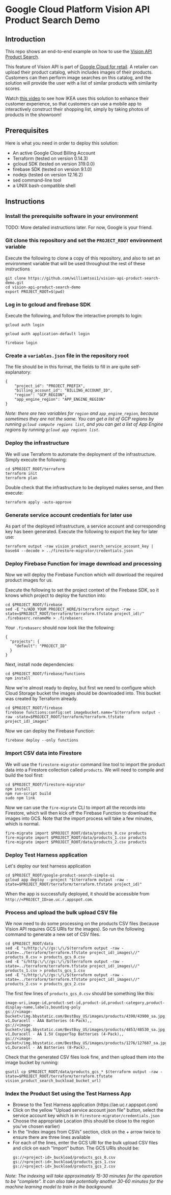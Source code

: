 # Google Cloud Platform Vision API Product Search Demo

## Introduction

This repo shows an end-to-end example on how to use the [Vision API Product Search](https://cloud.google.com/vision/product-search/docs).

This feature of Vision API is part of [Google Cloud for retail](https://cloud.google.com/solutions/retail). A retailer can upload their product catalog, which includes images of their products. Customers can then perform image searches on this catalog, and the solution will provide the user with a list of similar products with similarity scores.

Watch [this video](https://www.youtube.com/watch?v=6PLaVc0rc6o&feature=emb_logo&autoplay=1) to see how IKEA uses this solution to enhance their customer experience, so that customers can use a mobile app to interactively construct their shopping list, simply by taking photos of products in the showroom!

## Prerequisites

Here is what you need in order to deploy this solution:
- An active Google Cloud Billing Account
- Terraform (tested on version 0.14.3)
- gcloud SDK (tested on version 319.0.0)
- firebase SDK (tested on version 9.1.0)
- nodejs (tested on version 12.16.2)
- sed command-line tool
- a UNIX bash-compatible shell

## Instructions

### Install the prerequisite software in your environment

TODO: More detailed instructions later. For now, Google is your friend.

### Git clone this repository and set the `PROJECT_ROOT` environment variable

Execute the following to clone a copy of this repository, and also to set an environment variable that will be used throughout the rest of these instructions
```
git clone https://github.com/williamtsoi1/vision-api-product-search-demo.git
cd vision-api-product-search-demo
export PROJECT_ROOT=$(pwd)
```

### Log in to gcloud and firebase SDK

Execute the following, and follow the interactive prompts to login:
```
gcloud auth login
```
```
gcloud auth application-default login
```
```
firebase login
```
### Create a `variables.json` file in the repository root

The file should be in this format, the fields to fill in are quite self-explanatory:

```
{
    "project_id": "PROJECT_PREFIX",
    "billing_account_id": "BILLING_ACCOUNT_ID",
    "region": "GCP_REGION",
    "app_engine_region": "APP_ENGINE_REGION"
}
```

_Note: there are two variables for `region` and `app_engine_region`, because sometimes they are not the same. You can get a list of GCP regions by running `gcloud compute regions list`, and you can get a list of App Engine regions by running `gcloud app regions list`._ 

### Deploy the infrastructure 

We will use Terraform to automate the deployment of the infrastructure. Simply execute the following:

```
cd $PROJECT_ROOT/terraform
terraform init
terraform plan
```
Double check that the infrastructure to be deployed makes sense, and then execute:

```
terraform apply -auto-approve
```

### Generate service account credentials for later use

As part of the deployed infrastructure, a service account and corresponding key has been generated. Execute the following to export the key for later use:

```
terraform output -raw vision_product_search_service_account_key | base64 --decode > ../firestore-migrator/credentials.json
```

### Deploy Firebase Function for image download and processing

Now we will deploy the Firebase Function which will download the required product images for us.

Execute the following to set the project context of the Firebase SDK, so it knows which project to deploy the function into:

```
cd $PROJECT_ROOT/firebase
sed -E "s/ADD_YOUR_PROJECT_HERE/$(terraform output -raw -state=$PROJECT_ROOT/terraform/terraform.tfstate project_id)/" .firebaserc.renameMe > .firebaserc
```

Your `.firebaserc` should now look like the following:

```
{
  "projects": {
    "default": "PROJECT_ID"
  }
}
```

Next, install node dependencies:

```
cd $PROJECT_ROOT/firebase/functions
npm install
```

Now we're almost ready to deploy, but first we need to configure which Cloud Storage bucket the images should be downloaded into. This bucket was created by Terraform already.

```
cd $PROJECT_ROOT/firebase
firebase functions:config:set imagebucket.name="$(terraform output -raw -state=$PROJECT_ROOT/terraform/terraform.tfstate project_id)_images" 
```

Now we can deploy the Firebase Function:

```
firebase deploy --only functions
```

### Import CSV data into Firestore

We will use the `firestore-migrator` command line tool to import the product data into a Firestore collection called `products`. We will need to compile and build the tool first:

```
cd $PROJECT_ROOT/firestore-migrator
npm install
npm run-script build
sudo npm link
```
Now we can use the `fire-migrate` CLI to import all the records into Firestore, which will then kick off the Firebase Function to download the images into GCS. Note that the import process will take a few minutes, which is normal.

```
fire-migrate import $PROJECT_ROOT/data/products_0.csv products
fire-migrate import $PROJECT_ROOT/data/products_1.csv products
fire-migrate import $PROJECT_ROOT/data/products_2.csv products
```

### Deploy Test Harness application

Let's deploy our test harness application

```
cd $PROJECT_ROOT/google-product-search-simple-ui
gcloud app deploy --project "$(terraform output -raw -state=$PROJECT_ROOT/terraform/terraform.tfstate project_id)"
```

When the app is successfully deployed, it should be accessible from `http://<PROJECT_ID>ae.uc.r.appspot.com`.

### Process and upload the bulk upload CSV file

We now need to do some processing on the products CSV files (because Vision API requires GCS URIs for the images). So run the following command to generate a new set of CSV files.

```
cd $PROJECT_ROOT/data
sed -E "s/http:\/\//gs:\/\/$(terraform output -raw -state=../terraform/terraform.tfstate project_id)_images\//" products_0.csv > products_gcs_0.csv
sed -E "s/http:\/\//gs:\/\/$(terraform output -raw -state=../terraform/terraform.tfstate project_id)_images\//" products_1.csv > products_gcs_1.csv
sed -E "s/http:\/\//gs:\/\/$(terraform output -raw -state=../terraform/terraform.tfstate project_id)_images\//" products_2.csv > products_gcs_2.csv
```

The first few lines of `products_gcs_0.csv` should be something like this:

```csv
image-uri,image-id,product-set-id,product-id,product-category,product-display-name,labels,bounding-poly
gs://<image-bucket>/img.bbystatic.com/BestBuy_US/images/products/4390/43900_sa.jpg,,products,43900,general-v1,Duracell - AAA Batteries (4-Pack),,
gs://<image-bucket>/img.bbystatic.com/BestBuy_US/images/products/4853/48530_sa.jpg,,products,48530,general-v1,Duracell - AA 1.5V CopperTop Batteries (4-Pack),,
gs://<image-bucket>/img.bbystatic.com/BestBuy_US/images/products/1276/127687_sa.jpg,,products,127687,general-v1,Duracell - AA Batteries (8-Pack),,
```

Check that the generated CSV files look fine, and then upload them into the image bucket by running:

```
gsutil cp $PROJECT_ROOT/data/products_gcs_* $(terraform output -raw -state=$PROJECT_ROOT/terraform/terraform.tfstate vision_product_search_buckload_bucket_url)
```

### Index the Product Set using the Test Harness App

- Browse to the Test Harness application (https://<project-id>ae.uc.r.appspot.com)
- Click on the yellow "Upload service account json file" button, select the service account key which is in `firestore-migrator/credentials.json`
- Choose the appropriate Location (this should be close to the region you've chosen earlier)
- In the "Index images from CSVs" section, click on the + arrow twice to ensure there are three lines available
- For each of the lines, enter the GCS URI for the bulk upload CSV files and click on each "Import" button. The GCS URIs should be:
  ```
  gs://<project-id>_buckload/products_gcs_0.csv
  gs://<project-id>_buckload/products_gcs_1.csv
  gs://<project-id>_buckload/products_gcs_2.csv
  ```

_Note: The indexing will take approximately 15-30 minutes for the operation to be "complete". It can also take potentially another 30-60 minutes for the machine learning model to train in the background._
